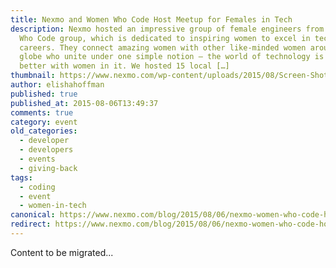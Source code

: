 ```yaml
---
title: Nexmo and Women Who Code Host Meetup for Females in Tech
description: Nexmo hosted an impressive group of female engineers from the Women
  Who Code group, which is dedicated to inspiring women to excel in technology
  careers. They connect amazing women with other like-minded women around the
  globe who unite under one simple notion – the world of technology is much
  better with women in it. We hosted 15 local […]
thumbnail: https://www.nexmo.com/wp-content/uploads/2015/08/Screen-Shot-2015-08-04-at-12.42.23-PM-1.png
author: elishahoffman
published: true
published_at: 2015-08-06T13:49:37
comments: true
category: event
old_categories:
  - developer
  - developers
  - events
  - giving-back
tags:
  - coding
  - event
  - women-in-tech
canonical: https://www.nexmo.com/blog/2015/08/06/nexmo-women-who-code-host-meetup-for-females-in-tech
redirect: https://www.nexmo.com/blog/2015/08/06/nexmo-women-who-code-host-meetup-for-females-in-tech
---
```

Content to be migrated...